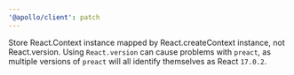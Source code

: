 ```yaml
---
'@apollo/client': patch
---
```


Store React.Context instance mapped by React.createContext instance, not React.version.
Using `React.version` can cause problems with `preact`, as multiple versions of `preact` will all identify themselves as React `17.0.2`.
